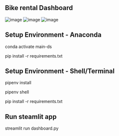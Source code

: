 ## Bike rental Dashboard
![image](https://github.com/user-attachments/assets/9adc0253-0c89-49a4-a348-947af45c404a)
![image](https://github.com/user-attachments/assets/14399a67-4613-4421-b696-8c1957885a18)
![image](https://github.com/user-attachments/assets/288a5f64-3132-41d7-bff0-7f3239249826)

## Setup Environment - Anaconda

conda activate main-ds

pip install -r requirements.txt
## Setup Environment - Shell/Terminal
pipenv install

pipenv shell

pip install -r requirements.txt
## Run steamlit app
streamlit run dashboard.py
